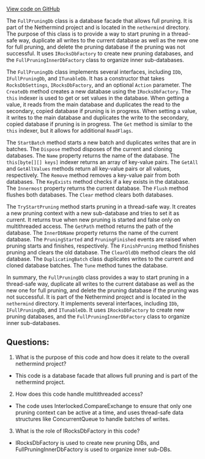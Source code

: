 [View code on GitHub](https://github.com/nethermindeth/nethermind/Nethermind.Db/FullPruning/FullPruningDb.cs)

The `FullPruningDb` class is a database facade that allows full pruning. It is part of the Nethermind project and is located in the `nethermind` directory. The purpose of this class is to provide a way to start pruning in a thread-safe way, duplicate all writes to the current database as well as the new one for full pruning, and delete the pruning database if the pruning was not successful. It uses `IRocksDbFactory` to create new pruning databases, and the `FullPruningInnerDbFactory` class to organize inner sub-databases.

The `FullPruningDb` class implements several interfaces, including `IDb`, `IFullPruningDb`, and `ITunableDb`. It has a constructor that takes `RocksDbSettings`, `IRocksDbFactory`, and an optional `Action` parameter. The `CreateDb` method creates a new database using the `IRocksDbFactory`. The `this` indexer is used to get or set values in the database. When getting a value, it reads from the main database and duplicates the read to the secondary, copied database if pruning is in progress. When setting a value, it writes to the main database and duplicates the write to the secondary, copied database if pruning is in progress. The `Get` method is similar to the `this` indexer, but it allows for additional `ReadFlags`.

The `StartBatch` method starts a new batch and duplicates writes that are in batches. The `Dispose` method disposes of the current and cloning databases. The `Name` property returns the name of the database. The `this[byte[][] keys]` indexer returns an array of key-value pairs. The `GetAll` and `GetAllValues` methods return all key-value pairs or all values, respectively. The `Remove` method removes a key-value pair from both databases. The `KeyExists` method checks if a key exists in the database. The `Innermost` property returns the current database. The `Flush` method flushes both databases. The `Clear` method clears both databases.

The `TryStartPruning` method starts pruning in a thread-safe way. It creates a new pruning context with a new sub-database and tries to set it as current. It returns true when new pruning is started and false only on multithreaded access. The `GetPath` method returns the path of the database. The `InnerDbName` property returns the name of the current database. The `PruningStarted` and `PruningFinished` events are raised when pruning starts and finishes, respectively. The `FinishPruning` method finishes pruning and clears the old database. The `ClearOldDb` method clears the old database. The `DuplicatingBatch` class duplicates writes to the current and cloned database batches. The `Tune` method tunes the database.

In summary, the `FullPruningDb` class provides a way to start pruning in a thread-safe way, duplicate all writes to the current database as well as the new one for full pruning, and delete the pruning database if the pruning was not successful. It is part of the Nethermind project and is located in the `nethermind` directory. It implements several interfaces, including `IDb`, `IFullPruningDb`, and `ITunableDb`. It uses `IRocksDbFactory` to create new pruning databases, and the `FullPruningInnerDbFactory` class to organize inner sub-databases.
## Questions: 
 1. What is the purpose of this code and how does it relate to the overall nethermind project?
- This code is a database facade that allows full pruning and is part of the nethermind project.
2. How does this code handle multithreaded access?
- The code uses Interlocked.CompareExchange to ensure that only one pruning context can be active at a time, and uses thread-safe data structures like ConcurrentQueue to handle batches of writes.
3. What is the role of IRocksDbFactory in this code?
- IRocksDbFactory is used to create new pruning DBs, and FullPruningInnerDbFactory is used to organize inner sub-DBs.